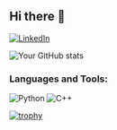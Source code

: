## Hi there 👋

<!--
**kumarkushagra/kumarkushagra** is a ✨ _special_ ✨ repository because its `README.md` (this file) appears on your GitHub profile.

Here are some ideas to get you started:

- 🔭 I’m currently working on ...
- 🌱 I’m currently learning ...
- 👯 I’m looking to collaborate on ...
- 🤔 I’m looking for help with ...
- 💬 Ask me about ...
- 📫 How to reach me: ...
- 😄 Pronouns: ...
- ⚡ Fun fact: ...
-->


[![LinkedIn](https://img.shields.io/badge/-LinkedIn-blue?style=flat-square&logo=Linkedin&logoColor=white&link=https://www.linkedin.com/in/your_linkedin)]([https://www.linkedin.com/in/your_linkedin/](https://www.linkedin.com/in/kushagra-kumar-599261275/))

![Your GitHub stats](https://github-readme-stats.vercel.app/api?username=yourusername&show_icons=true&theme=radical)


### Languages and Tools:
![Python](https://img.shields.io/badge/-Python-333333?style=flat&logo=python)
![C++](https://img.shields.io/badge/-C++-00599C?style=flat&logo=c%2B%2B&logoColor=white)

[![trophy](https://github-profile-trophy.vercel.app/?username=yourusername&theme=onedark)](https://github.com/ryo-ma/github-profile-trophy)

